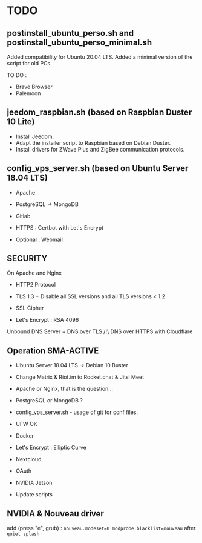 # TODO

## postinstall_ubuntu_perso.sh and postinstall_ubuntu_perso_minimal.sh

Added compatibility for Ubuntu 20.04 LTS.
Added a minimal version of the script for old PCs.

TO DO :
* Brave Browser
* Palemoon

## jeedom_raspbian.sh (based on Raspbian Duster 10 Lite)

- Install Jeedom.
- Adapt the installer script to Raspbian based on Debian Duster.
- Install drivers for ZWave Plus and ZigBee communication protocols.

## config_vps_server.sh (based on Ubuntu Server 18.04 LTS)

- Apache
- PostgreSQL -> MongoDB

- Gitlab

- HTTPS : Certbot with Let's Encrypt

- Optional : Webmail

## SECURITY

On Apache and Nginx
- HTTP2 Protocol
- TLS 1.3 + Disable all SSL versions and all TLS versions < 1.2
- SSL Cipher

- Let's Encrypt : RSA 4096

Unbound DNS Server + DNS over TLS
/!\ DNS over HTTPS with Cloudflare

## Operation SMA-ACTIVE

- Ubuntu Server 18.04 LTS -> Debian 10 Buster
- Change Matrix & Riot.im to Rocket.chat & Jitsi Meet
- Apache or Nginx, that is the question...
- PostgreSQL or MongoDB ?
- config_vps_server.sh - usage of git for conf files.
- UFW OK

- Docker
- Let's Encrypt : Elliptic Curve
- Nextcloud
- OAuth
- NVIDIA Jetson
- Update scripts

## NVIDIA & Nouveau driver

add (press "e", grub) : `nouveau.modeset=0 modprobe.blacklist=nouveau` after `quiet splash`

